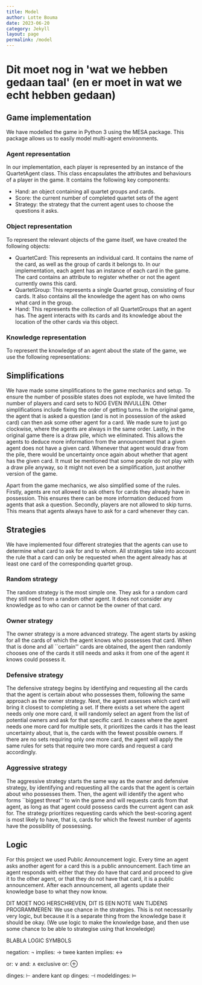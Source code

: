 ```yaml
---
title: Model 
author: Lotte Bouma
date: 2023-06-20
category: Jekyll
layout: page
permalink: /model
---
```


# Dit moet nog in 'wat we hebben gedaan taal' (en er moet in wat we echt hebben gedaan)

## Game implementation
We have modelled the game in Python 3 using the MESA package. This package allows us to easily model multi-agent environments.


### Agent representation

In our implementation, each player is represented by an instance of the QuartetAgent class. This class encapsulates the attributes and behaviours of a player in the game. It contains the following key components:
* Hand: an object containing all quartet groups and cards.
* Score: the current number of completed quartet sets of the agent
* Strategy: the strategy that the current agent uses to choose the questions it asks.

### Object representation

To represent the relevant objects of the game itself, we have created the following objects:

* QuartetCard: This represents an individual card. It contains the name of the card, as well as the group of cards it belongs to. In our implementation, each agent has an instance of each card in the game. The card contains an attribute to register whether or not the agent currently owns this card. 
* QuartetGroup: This represents a single Quartet group, consisting of four cards. It also contains all the knowledge the agent has on who owns what card in the group.
* Hand: This represents the collection of all QuartetGroups that an agent has. The agent interacts with its cards and its knowledge about the location of the other cards via this object.


### Knowledge representation

To represent the knowledge of an agent about the state of the game, we use the following representations:



## Simplifications
We have made some simplifications to the game mechanics and setup. To ensure the number of possible states does not explode, we have limited the number of players and card sets to NOG EVEN INVULLEN. 
Other simplifications include fixing the order of getting turns. In the original game, the agent that is asked a question (and is not in possession of the asked card) can then ask some other agent for a card. We made sure to just go clockwise, where the agents are always in the same order. Lastly, in the original game there is a draw pile, which we eliminated. This allows the agents to deduce more information from the announcement that a given agent does not have a given card. Whenever that agent would draw from the pile, there would be uncertainty once again about whether that agent has the given card.
It must be mentioned that some people do not play with a draw pile anyway, so it might not even be a simplification, just another version of the game. 

Apart from the game mechanics, we also simplified some of the rules. Firstly, agents are not allowed to ask others for cards they already have in possession. This ensures there can be more information deduced from agents that ask a question. Secondly, players are not allowed to skip turns. This means that agents always have to ask for a card whenever they can.


## Strategies

We have implemented four different strategies that the agents can use to determine what card to ask for and to whom. All strategies take into account the rule that a card can only be requested when the agent already has at least one card of the corresponding quartet group.

### Random strategy
The random strategy is the most simple one. They ask for a random card they still need from a random other agent. It does not consider any knowledge as to who can or cannot be the owner of that card.


### Owner strategy
The owner strategy is a more advanced strategy. The agent starts by asking for all the cards of which the agent knows who possesses that card. When that is done and all ``certain'' cards are obtained, the agent then randomly chooses one of the cards it still needs and asks it from one of the agent it knows could possess it. 
<!-- the agent starts looking in its knowledge base to see if it knows which of the agents could possibly have a card they are looking for.  -->


### Defensive strategy

The defensive strategy begins by identifying and requesting all the cards that the agent is certain about who possesses them, following the same approach as the owner strategy. Next, the agent assesses which card will bring it closest to completing a set. If there exists a set where the agent needs only one more card, it will randomly select an agent from the list of potential owners and ask for that specific card. In cases where the agent needs one more card for multiple sets, it prioritizes the cards it has the least uncertainty about, that is, the cards with the fewest possible owners. If there are no sets requiring only one more card, the agent will apply the same rules for sets that require two more cards and request a card accordingly.

### Aggressive strategy

The aggressive strategy starts the same way as the owner and defensive strategy, by identifying and requesting all the cards that the agent is certain about who possesses them. Then, the agent will identify the agent who forms ``biggest threat'' to win the game and will requests cards from that agent, as long as that agent could possess cards the current agent can ask for. The strategy prioritizes requesting cards which the best-scoring agent is most likely to have, that is, cards for which the fewest number of agents have the possibility of possessing.


## Logic
For this project we used Public Announcement logic. Every time an agent asks another agent for a card this is a public announcement. Each time an agent responds with either that they do have that card and proceed to give it to the other agent, or that they do not have that card, it is a public announcement. After each announcement, all agents update their knowledge base to what they now know. 

DIT MOET NOG HERSCHREVEN, DIT IS EEN NOTE VAN TIJDENS PROGRAMMEREN: We use chance in the strategies. This is not necessarily very logic, but because it is a separate thing from the knowledge base it should be okay. (We use logic to make the knowledge base, and then use some chance to be able to strategise using that knowledge)

BLABLA LOGIC SYMBOLS

negation: ¬
implies: →
twee kanten implies: ↔

or: ∨
and: ∧
exclusive or: ⊕

dinges: ⊢
andere kant op dinges: ⊣
modeldinges: ⊨


